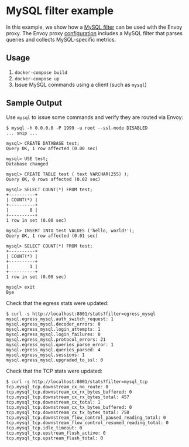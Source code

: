 MySQL filter example
===================

In this example, we show how a [MySQL
filter](https://www.envoyproxy.io/docs/envoy/latest/configuration/network_filters/mysql_proxy_filter)
can be used with the Envoy proxy. The Envoy proxy [configuration](./envoy.yaml)
includes a MySQL filter that parses queries and collects MySQL-specific
metrics.

## Usage

1. `docker-compose build`
2. `docker-compose up`
3. Issue MySQL commands using a client (such as `mysql`)

## Sample Output

Use `mysql` to issue some commands and verify they are routed via Envoy:

```
$ mysql -h 0.0.0.0 -P 1999 -u root --ssl-mode DISABLED
... snip ...

mysql> CREATE DATABASE test;
Query OK, 1 row affected (0.00 sec)

mysql> USE test;
Database changed

mysql> CREATE TABLE test ( text VARCHAR(255) );
Query OK, 0 rows affected (0.02 sec)

mysql> SELECT COUNT(*) FROM test;
+----------+
| COUNT(*) |
+----------+
|        0 |
+----------+
1 row in set (0.00 sec)

mysql> INSERT INTO test VALUES ('hello, world!');
Query OK, 1 row affected (0.01 sec)

mysql> SELECT COUNT(*) FROM test;
+----------+
| COUNT(*) |
+----------+
|        1 |
+----------+
1 row in set (0.00 sec)

mysql> exit
Bye
```

Check that the egress stats were updated:

```
$ curl -s http://localhost:8001/stats?filter=egress_mysql
mysql.egress_mysql.auth_switch_request: 1
mysql.egress_mysql.decoder_errors: 0
mysql.egress_mysql.login_attempts: 1
mysql.egress_mysql.login_failures: 0
mysql.egress_mysql.protocol_errors: 21
mysql.egress_mysql.queries_parse_error: 1
mysql.egress_mysql.queries_parsed: 4
mysql.egress_mysql.sessions: 1
mysql.egress_mysql.upgraded_to_ssl: 0
```

Check that the TCP stats were updated:

```
$ curl -s http://localhost:8001/stats?filter=mysql_tcp
tcp.mysql_tcp.downstream_cx_no_route: 0
tcp.mysql_tcp.downstream_cx_rx_bytes_buffered: 0
tcp.mysql_tcp.downstream_cx_rx_bytes_total: 457
tcp.mysql_tcp.downstream_cx_total: 1
tcp.mysql_tcp.downstream_cx_tx_bytes_buffered: 0
tcp.mysql_tcp.downstream_cx_tx_bytes_total: 750
tcp.mysql_tcp.downstream_flow_control_paused_reading_total: 0
tcp.mysql_tcp.downstream_flow_control_resumed_reading_total: 0
tcp.mysql_tcp.idle_timeout: 0
tcp.mysql_tcp.upstream_flush_active: 0
tcp.mysql_tcp.upstream_flush_total: 0
```
